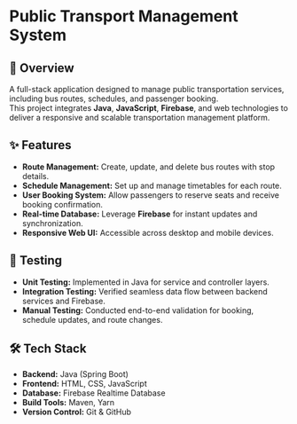 # Public Transport Management System

## 📌 Overview
A full-stack application designed to manage public transportation services, including bus routes, schedules, and passenger booking.  
This project integrates **Java**, **JavaScript**, **Firebase**, and web technologies to deliver a responsive and scalable transportation management platform.

## ✨ Features
- **Route Management:** Create, update, and delete bus routes with stop details.
- **Schedule Management:** Set up and manage timetables for each route.
- **User Booking System:** Allow passengers to reserve seats and receive booking confirmation.
- **Real-time Database:** Leverage **Firebase** for instant updates and synchronization.
- **Responsive Web UI:** Accessible across desktop and mobile devices.

## 🧪 Testing
- **Unit Testing:** Implemented in Java for service and controller layers.
- **Integration Testing:** Verified seamless data flow between backend services and Firebase.
- **Manual Testing:** Conducted end-to-end validation for booking, schedule updates, and route changes.

## 🛠 Tech Stack
- **Backend:** Java (Spring Boot)
- **Frontend:** HTML, CSS, JavaScript
- **Database:** Firebase Realtime Database
- **Build Tools:** Maven, Yarn
- **Version Control:** Git & GitHub
